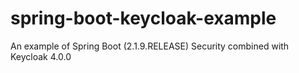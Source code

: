 # spring-boot-keycloak-example
An example of Spring Boot (2.1.9.RELEASE) Security combined with Keycloak 4.0.0
